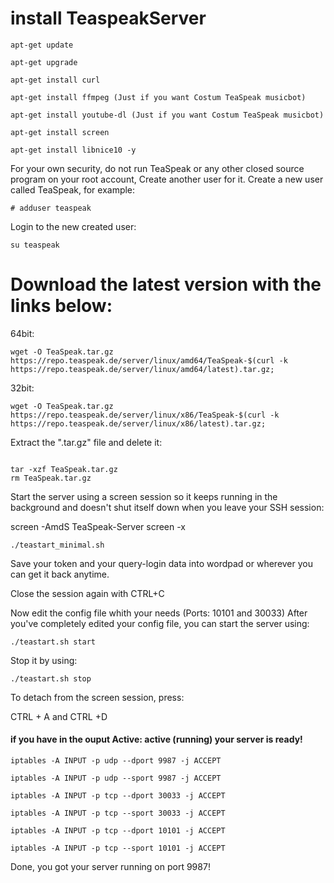 # install TeaspeakServer
```
apt-get update
```
```
apt-get upgrade
```
```
apt-get install curl
```
```
apt-get install ffmpeg (Just if you want Costum TeaSpeak musicbot)
```
```
apt-get install youtube-dl (Just if you want Costum TeaSpeak musicbot)
```
```
apt-get install screen
```
```
apt-get install libnice10 -y
```
For your own security, do not run TeaSpeak or any other closed source program on your root account,
Create another user for it.
Create a new user called TeaSpeak, for example:

```
# adduser teaspeak
```
Login to the new created user:
```
su teaspeak
```
# Download the latest version with the links below:

64bit:

```
wget -O TeaSpeak.tar.gz https://repo.teaspeak.de/server/linux/amd64/TeaSpeak-$(curl -k https://repo.teaspeak.de/server/linux/amd64/latest).tar.gz;
```
32bit:

```
wget -O TeaSpeak.tar.gz https://repo.teaspeak.de/server/linux/x86/TeaSpeak-$(curl -k https://repo.teaspeak.de/server/linux/x86/latest).tar.gz;
```

Extract the ".tar.gz" file and delete it:
```

tar -xzf TeaSpeak.tar.gz
rm TeaSpeak.tar.gz
```

Start the server using a screen session so it keeps running in the background and doesn't shut itself down when you leave your SSH session:

screen -AmdS TeaSpeak-Server
screen -x

```
./teastart_minimal.sh
```
Save your token and your query-login data into wordpad or wherever you can get it back anytime.

Close the session again with CTRL+C

Now edit the config file whith your needs (Ports: 10101 and 30033)
After you've completely edited your config file, you can start the server using:

```
./teastart.sh start
```
Stop it by using:
```
./teastart.sh stop
```
To detach from the screen session, press:

CTRL + A and CTRL +D
#### if you have in the ouput Active: active (running) your server is ready!
```
iptables -A INPUT -p udp --dport 9987 -j ACCEPT

iptables -A INPUT -p udp --sport 9987 -j ACCEPT

iptables -A INPUT -p tcp --dport 30033 -j ACCEPT

iptables -A INPUT -p tcp --sport 30033 -j ACCEPT

iptables -A INPUT -p tcp --dport 10101 -j ACCEPT

iptables -A INPUT -p tcp --sport 10101 -j ACCEPT
```
Done, you got your server running on port 9987!
